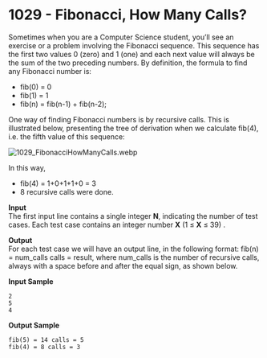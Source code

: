 # 1029 - Fibonacci, How Many Calls?

Sometimes when you are a Computer Science student, you’ll see an exercise or a problem involving the Fibonacci sequence. This sequence has the first two values 0 (zero) and 1 (one) and each next value will always be the sum of the two preceding numbers. By definition, the formula to find any Fibonacci number is:

- fib(0) = 0
- fib(1) = 1
- fib(n) = fib(n-1) + fib(n-2);

One way of finding Fibonacci numbers is by recursive calls. This is illustrated below, presenting the tree of derivation when we calculate fib(4), i.e. the fifth value of this sequence:

![1029_FibonacciHowManyCalls.webp]()

In this way,
- fib(4) = 1+0+1+1+0 = 3
- 8 recursive calls were done.

**Input**<br>
The first input line contains a single integer **N**, indicating the number of test cases. Each test case contains an integer number **X** (1 ≤ **X** ≤ 39) .

**Output**<br>
For each test case we will have an output line, in the following format: fib(n) = num_calls calls = result, where num_calls is the number of recursive calls, always with a space before and after the equal sign, as shown below.

**Input Sample**<br>
````
2
5
4
````
**Output Sample**<br>
````
fib(5) = 14 calls = 5
fib(4) = 8 calls = 3
````